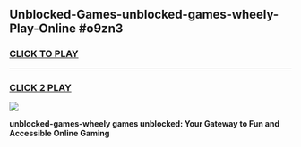 
## Unblocked-Games-unblocked-games-wheely-Play-Online #o9zn3
<h3>
<a href="https://news.freeplayer.one?title=unblocked-games-wheely&ref=3">CLICK TO PLAY</a></h3>
<hr>

<h3>
<a href="https://news.freeplayer.one?title=unblocked-games-wheely&ref=3">CLICK 2 PLAY</a>
  
</h3>

<a href="https://news.freeplayer.one?title=unblocked-games-wheely&ref=3"><img src="https://clearcache.store/games.png"></a>


**unblocked-games-wheely games unblocked: Your Gateway to Fun and Accessible Online Gaming**
